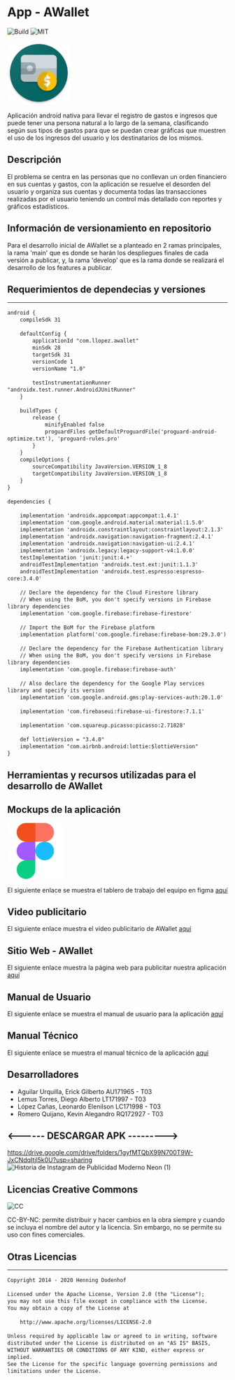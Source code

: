 # App - AWallet #

![Build](https://travis-ci.org/laravel/framework.svg "Build Status")
![MIT](https://img.shields.io/packagist/l/laravel/framework "License")

![Logo](/documentacion/awallet_logo.png)

Aplicación android nativa para llevar el registro de gastos e ingresos que puede tener una
persona natural a lo largo de la semana, clasificando según sus tipos de gastos para que
se puedan crear gráficas que muestren el uso de los ingresos del usuario y los
destinatarios de los mismos.

## Descripción ##


El problema se centra en las personas que no conllevan un orden financiero en sus
cuentas y gastos, con la aplicación se resuelve el desorden del usuario y organiza sus
cuentas y documenta todas las transacciones realizadas por el usuario teniendo un
control más detallado con reportes y gráficos estadísticos.

## Información de versionamiento en repositorio ##
Para el desarrollo inicial de AWallet se a planteado en 2 ramas principales, la rama 'main' que es donde se harán los despliegues finales de cada versión a publicar, y, la rama 'develop' que es la rama donde se realizará el desarrollo de los features a publicar.

## Requerimientos de dependecias y versiones ##
------
```
android {
    compileSdk 31

    defaultConfig {
        applicationId "com.llopez.awallet"
        minSdk 28
        targetSdk 31
        versionCode 1
        versionName "1.0"

        testInstrumentationRunner "androidx.test.runner.AndroidJUnitRunner"
    }

    buildTypes {
        release {
            minifyEnabled false
            proguardFiles getDefaultProguardFile('proguard-android-optimize.txt'), 'proguard-rules.pro'
        }
    }
    compileOptions {
        sourceCompatibility JavaVersion.VERSION_1_8
        targetCompatibility JavaVersion.VERSION_1_8
    }
}

dependencies {

    implementation 'androidx.appcompat:appcompat:1.4.1'
    implementation 'com.google.android.material:material:1.5.0'
    implementation 'androidx.constraintlayout:constraintlayout:2.1.3'
    implementation 'androidx.navigation:navigation-fragment:2.4.1'
    implementation 'androidx.navigation:navigation-ui:2.4.1'
    implementation 'androidx.legacy:legacy-support-v4:1.0.0'
    testImplementation 'junit:junit:4.+'
    androidTestImplementation 'androidx.test.ext:junit:1.1.3'
    androidTestImplementation 'androidx.test.espresso:espresso-core:3.4.0'

    // Declare the dependency for the Cloud Firestore library
    // When using the BoM, you don't specify versions in Firebase library dependencies
    implementation 'com.google.firebase:firebase-firestore'

    // Import the BoM for the Firebase platform
    implementation platform('com.google.firebase:firebase-bom:29.3.0')

    // Declare the dependency for the Firebase Authentication library
    // When using the BoM, you don't specify versions in Firebase library dependencies
    implementation 'com.google.firebase:firebase-auth'

    // Also declare the dependency for the Google Play services library and specify its version
    implementation 'com.google.android.gms:play-services-auth:20.1.0'

    implementation 'com.firebaseui:firebase-ui-firestore:7.1.1'

    implementation 'com.squareup.picasso:picasso:2.71828'

    def lottieVersion = "3.4.0"
    implementation "com.airbnb.android:lottie:$lottieVersion"
}
```

## Herramientas y recursos utilizadas para el desarrollo de AWallet ##

## Mockups de la aplicación ##

![Figma](/documentacion/figma.png)

El siguiente enlace se muestra el tablero de trabajo del equipo en figma [aquí](https://www.figma.com/file/xuDpHcuVH9y9lEAsUU3w8h/DSM---App)

## Video publicitario ##
El siguiente enlace muestra el video publicitario de AWallet [aquí](https://youtu.be/UGfqg-F53AU)

## Sitio Web - AWallet ##

El siguiente enlace muestra la página web para publicitar nuestra aplicación [aquí](https://diegolem.github.io/sitio_service_fusion/)

## Manual de Usuario ##

El siguiente enlace se muestra el manual de usuario para la aplicación [aquí](https://www.canva.com/design/DAE-WNPJzRQ/5UPhF08Cyb5OmlAZYViV3A/view?utm_content=DAE-WNPJzRQ&utm_campaign=designshare&utm_medium=link2&utm_source=sharebutton)

## Manual Técnico ##

El siguiente enlace se muestra el manual técnico de la aplicación [aquí](https://www.canva.com/design/DAE-V6_5w9Y/wOUzRzgO8lkdRZKNHsMGqA/view?utm_content=DAE-V6_5w9Y&utm_campaign=designshare&utm_medium=link2&utm_source=sharebutton)

## Desarrolladores ##

* Aguilar Urquilla, Erick Gilberto                      AU171965   -  T03
* Lemus Torres, Diego Alberto                           LT171997    -  T03
* López Cañas, Leonardo Elenilson                       LC171998    -  T03
* Romero Quijano, Kevin Alegandro                       RQ172927    -  T03

## <------ DESCARGAR APK ---------> ##

https://drive.google.com/drive/folders/1gyfMTQbX99N700T9W-JxCNdqItjl5k0U?usp=sharing
![Historia de Instagram de Publicidad Moderno Neon (1)](https://user-images.githubusercontent.com/30736865/167719610-36973241-8783-4330-baf9-cac4ac12bcb4.png)


## Licencias Creative Commons ##


![CC](https://co.creativecommons.net/wp-content/uploads/sites/27/2008/02/by-nc.png "CC-BY-NC")

CC-BY-NC: permite distribuir y hacer cambios en la obra siempre y cuando se incluya el
nombre del autor y la licencia. Sin embargo, no se permite su uso con fines comerciales.



## Otras Licencias ##

-------

    Copyright 2014 - 2020 Henning Dodenhof

    Licensed under the Apache License, Version 2.0 (the "License");
    you may not use this file except in compliance with the License.
    You may obtain a copy of the License at

        http://www.apache.org/licenses/LICENSE-2.0

    Unless required by applicable law or agreed to in writing, software
    distributed under the License is distributed on an "AS IS" BASIS,
    WITHOUT WARRANTIES OR CONDITIONS OF ANY KIND, either express or implied.
    See the License for the specific language governing permissions and
    limitations under the License.
